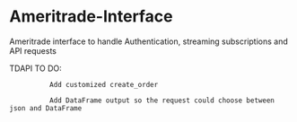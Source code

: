 # Ameritrade-Interface
Ameritrade interface to handle Authentication, streaming subscriptions and API requests

TDAPI TO DO: 

              Add customized create_order

              Add DataFrame output so the request could choose between json and DataFrame
